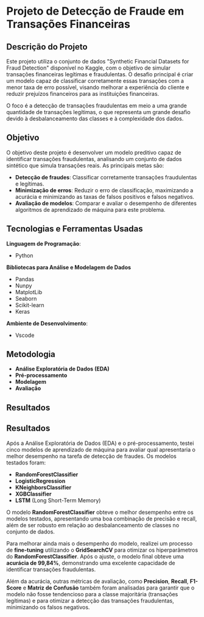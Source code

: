 # Projeto de Detecção de Fraude em Transações Financeiras
## Descrição do Projeto
Este projeto utiliza o conjunto de dados "Synthetic Financial Datasets for Fraud Detection" disponível no Kaggle, com o objetivo de simular transações financeiras legítimas e fraudulentas. O desafio principal é criar um modelo capaz de classificar corretamente essas transações com a menor taxa de erro possível, visando melhorar a experiência do cliente e reduzir prejuízos financeiros para as instituições financeiras.

O foco é a detecção de transações fraudulentas em meio a uma grande quantidade de transações legítimas, o que representa um grande desafio devido à desbalanceamento das classes e à complexidade dos dados.
## Objetivo

O objetivo deste projeto é desenvolver um modelo preditivo capaz de identificar transações fraudulentas, analisando um conjunto de dados sintético que simula transações reais. As principais metas são:

- **Detecção de fraudes**: Classificar corretamente transações fraudulentas e legítimas.
- **Minimização de erros**: Reduzir o erro de classificação, maximizando a acurácia e minimizando as taxas de falsos positivos e falsos negativos.
- **Avaliação de modelos**: Comparar e avaliar o desempenho de diferentes algoritmos de aprendizado de máquina para este problema.




## Tecnologias e Ferramentas Usadas

 **Linguagem de Programação**:
 - Python
  
 **Bibliotecas para Análise e Modelagem de Dados** 
- Pandas
- Nunpy
- MatplotLib
- Seaborn
- Scikit-learn
- Keras
  
 **Ambiente de Desenvolvimento**:
- Vscode


## Metodologia
- **Análise Exploratória de Dados (EDA)**
- **Pré-processamento**
- **Modelagem**
- **Avaliação**

## Resultados 
## Resultados

Após a Análise Exploratória de Dados (EDA) e o pré-processamento, testei cinco modelos de aprendizado de máquina para avaliar qual apresentaria o melhor desempenho na tarefa de detecção de fraudes. Os modelos testados foram:

- **RandomForestClassifier**
- **LogisticRegression**
- **KNeighborsClassifier**
- **XGBClassifier**
- **LSTM** (Long Short-Term Memory)

O modelo **RandomForestClassifier** obteve o melhor desempenho entre os modelos testados, apresentando uma boa combinação de precisão e recall, além de ser robusto em relação ao desbalanceamento de classes no conjunto de dados.

Para melhorar ainda mais o desempenho do modelo, realizei um processo de **fine-tuning** utilizando o **GridSearchCV** para otimizar os hiperparâmetros do **RandomForestClassifier**. Após o ajuste, o modelo final obteve uma **acurácia de 99,84%**, demonstrando uma excelente capacidade de identificar transações fraudulentas.

Além da acurácia, outras métricas de avaliação, como **Precision**, **Recall**, **F1-Score** e **Matriz de Confusão**  também foram analisadas para garantir que o modelo não fosse tendencioso para a classe majoritária (transações legítimas) e para otimizar a detecção das transações fraudulentas, minimizando os falsos negativos.
